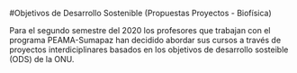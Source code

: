 #Objetivos de Desarrollo Sostenible (Propuestas Proyectos - Biofísica)

Para el segundo semestre del 2020 los profesores que trabajan con el programa PEAMA-Sumapaz han decidido abordar sus cursos a través de proyectos interdiciplinares basados en los objetivos de desarrollo sosteible (ODS) de la ONU.
